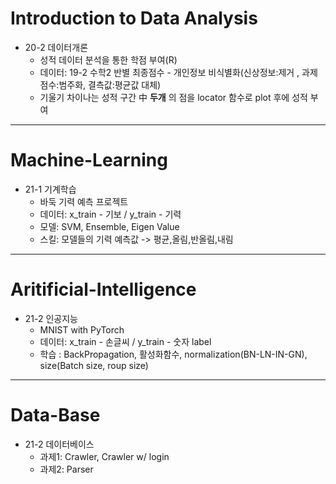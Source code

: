# Introduction to Data Analysis

- 20-2 데이터개론    
  - 성적 데이터 분석을 통한 학점 부여(R)
  - 데이터: 19-2 수학2 반별 최종점수 - 개인정보 비식별화(신상정보:제거 , 과제점수:범주화, 결측값:평균값 대체)
  - 기울기 차이나는 성적 구간 中 **두개** 의 점을 locator 함수로 plot 후에 성적 부여

---

# Machine-Learning

- 21-1 기계학습    
  - 바둑 기력 예측 프로젝트
  - 데이터: x_train - 기보 / y_train - 기력
  - 모델: SVM, Ensemble, Eigen Value
  - 스킬: 모델들의 기력 예측값 -> 평균,올림,반올림,내림

---

# Aritificial-Intelligence

- 21-2 인공지능    
  - MNIST with PyTorch
  - 데이터: x_train - 손글씨 / y_train - 숫자 label
  - 학습 : BackPropagation, 활성화함수, normalization(BN-LN-IN-GN), size(Batch size, roup size)

---

# Data-Base

- 21-2 데이터베이스    
  - 과제1: Crawler, Crawler w/ login
  - 과제2: Parser
